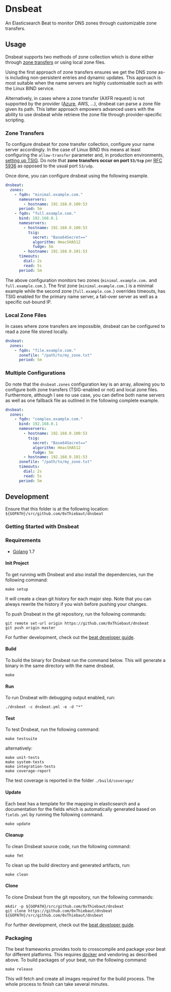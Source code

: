 # Dnsbeat

An Elasticsearch Beat to monitor DNS zones through customizable zone transfers.

## Usage

Dnsbeat supports two methods of zone collection which is done either through [zone transfers](https://en.wikipedia.org/wiki/DNS_zone_transfer) or using local zone files.

Using the first approach of zone transfers ensures we get the DNS zone as-is including non-persistent entries and dynamic updates.
This approach is most suitable when the name servers are highly customisable such as with the Linux BIND service.

Alternatively, in cases where a zone transfer (AXFR request) is not supported by the provider ([Azure](https://docs.microsoft.com/en-us/azure/dns/dns-import-export), AWS, ...), dnsbeat can parse a zone file given its path.
This latter approach empowers advanced users with the ability to use dnsbeat while retrieve the zone file through provider-specific scripting.

### Zone Transfers

To configure dnsbeat for zone transfer collection, configure your name server accordingly.
In the case of Linux BIND this means at least configuring the `allow-transfer` parameter and, in production environments, [setting up TSIG](https://www.cyberciti.biz/faq/unix-linux-bind-named-configuring-tsig/).
Do note that **zone transfers occur on port `53/tcp`** per [RFC 5936](https://tools.ietf.org/html/rfc5936) as opposed to the usual port `53/udp`.

Once done, you can configure dnsbeat using the following example.

```yaml
dnsbeat:
  zones:
    - fqdn: "minimal.example.com."
      nameservers:
        - hostname: 192.168.0.100:53
      period: 5m
    - fqdn: "full.example.com."
      bind: 192.168.0.1
      nameservers:
        - hostname: 192.168.0.100:53
          tsig:
            secret: "Base64Secret=="
            algorithm: HmacSHA512
            fudge: 5m
        - hostname: 192.168.0.101:53
      timeouts:
        dial: 2s
        read: 5s
      period: 5m
```

The above configuration monitors two zones (`minimal.example.com.` and `full.example.com.`).
The first zone (`minimal.example.com.`) is a minimal example while the second zone (`full.example.com.`) overrides timeouts, has TSIG enabled for the primary name server, a fail-over server as well as a specific out-bound IP.


### Local Zone Files

In cases where zone transfers are impossible, dnsbeat can be configured to read a zone file stored locally.

```yaml
dnsbeat:
  zones:
    - fqdn: "file.example.com."
      zonefile: "/path/to/my_zone.txt"
      period: 5m
```

### Multiple Configurations

Do note that the `dnsbeat.zones` configuration key is an array, allowing you to configure both zone transfers (TSIG-enabled or not) and local zone files.
Furthermore, although I see no use case, you can define both name servers as well as one fallback file as outlined in the following complete example.

```yaml
dnsbeat:
  zones:
    - fqdn: "complex.example.com."
      bind: 192.168.0.1
      nameservers:
        - hostname: 192.168.0.100:53
          tsig:
            secret: "Base64Secret=="
            algorithm: HmacSHA512
            fudge: 5m
        - hostname: 192.168.0.101:53
      zonefile: "/path/to/my_zone.txt"
      timeouts:
        dial: 2s
        read: 5s
      period: 5m
```

## Development

Ensure that this folder is at the following location:
`${GOPATH}/src/github.com/0xThiebaut/dnsbeat`

### Getting Started with Dnsbeat

### Requirements

* [Golang](https://golang.org/dl/) 1.7

#### Init Project
To get running with Dnsbeat and also install the
dependencies, run the following command:

```
make setup
```

It will create a clean git history for each major step. Note that you can always rewrite the history if you wish before pushing your changes.

To push Dnsbeat in the git repository, run the following commands:

```
git remote set-url origin https://github.com/0xThiebaut/dnsbeat
git push origin master
```

For further development, check out the [beat developer guide](https://www.elastic.co/guide/en/beats/libbeat/current/new-beat.html).

#### Build

To build the binary for Dnsbeat run the command below. This will generate a binary
in the same directory with the name dnsbeat.

```
make
```


#### Run

To run Dnsbeat with debugging output enabled, run:

```
./dnsbeat -c dnsbeat.yml -e -d "*"
```


#### Test

To test Dnsbeat, run the following command:

```
make testsuite
```

alternatively:
```
make unit-tests
make system-tests
make integration-tests
make coverage-report
```

The test coverage is reported in the folder `./build/coverage/`

#### Update

Each beat has a template for the mapping in elasticsearch and a documentation for the fields
which is automatically generated based on `fields.yml` by running the following command.

```
make update
```


#### Cleanup

To clean  Dnsbeat source code, run the following command:

```
make fmt
```

To clean up the build directory and generated artifacts, run:

```
make clean
```


#### Clone

To clone Dnsbeat from the git repository, run the following commands:

```
mkdir -p ${GOPATH}/src/github.com/0xThiebaut/dnsbeat
git clone https://github.com/0xThiebaut/dnsbeat ${GOPATH}/src/github.com/0xThiebaut/dnsbeat
```


For further development, check out the [beat developer guide](https://www.elastic.co/guide/en/beats/libbeat/current/new-beat.html).


### Packaging

The beat frameworks provides tools to crosscompile and package your beat for different platforms. This requires [docker](https://www.docker.com/) and vendoring as described above. To build packages of your beat, run the following command:

```
make release
```

This will fetch and create all images required for the build process. The whole process to finish can take several minutes.
